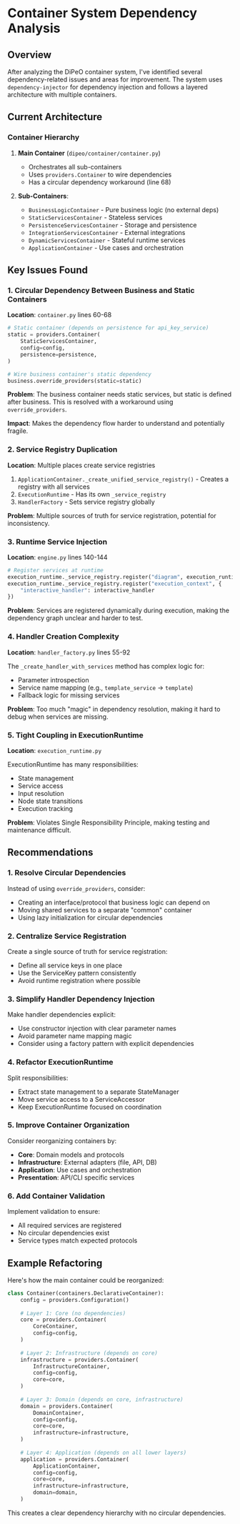 # Container System Dependency Analysis

## Overview

After analyzing the DiPeO container system, I've identified several dependency-related issues and areas for improvement. The system uses `dependency-injector` for dependency injection and follows a layered architecture with multiple containers.

## Current Architecture

### Container Hierarchy

1. **Main Container** (`dipeo/container/container.py`)
   - Orchestrates all sub-containers
   - Uses `providers.Container` to wire dependencies
   - Has a circular dependency workaround (line 68)

2. **Sub-Containers**:
   - `BusinessLogicContainer` - Pure business logic (no external deps)
   - `StaticServicesContainer` - Stateless services
   - `PersistenceServicesContainer` - Storage and persistence
   - `IntegrationServicesContainer` - External integrations
   - `DynamicServicesContainer` - Stateful runtime services
   - `ApplicationContainer` - Use cases and orchestration

## Key Issues Found

### 1. Circular Dependency Between Business and Static Containers

**Location**: `container.py` lines 60-68

```python
# Static container (depends on persistence for api_key_service)
static = providers.Container(
    StaticServicesContainer,
    config=config,
    persistence=persistence,
)

# Wire business container's static dependency
business.override_providers(static=static)
```

**Problem**: The business container needs static services, but static is defined after business. This is resolved with a workaround using `override_providers`.

**Impact**: Makes the dependency flow harder to understand and potentially fragile.

### 2. Service Registry Duplication

**Location**: Multiple places create service registries

1. `ApplicationContainer._create_unified_service_registry()` - Creates a registry with all services
2. `ExecutionRuntime` - Has its own `_service_registry`
3. `HandlerFactory` - Sets service registry globally

**Problem**: Multiple sources of truth for service registration, potential for inconsistency.

### 3. Runtime Service Injection

**Location**: `engine.py` lines 140-144

```python
# Register services at runtime
execution_runtime._service_registry.register("diagram", execution_runtime.diagram)
execution_runtime._service_registry.register("execution_context", {
    "interactive_handler": interactive_handler
})
```

**Problem**: Services are registered dynamically during execution, making the dependency graph unclear and harder to test.

### 4. Handler Creation Complexity

**Location**: `handler_factory.py` lines 55-92

The `_create_handler_with_services` method has complex logic for:
- Parameter introspection
- Service name mapping (e.g., `template_service` -> `template`)
- Fallback logic for missing services

**Problem**: Too much "magic" in dependency resolution, making it hard to debug when services are missing.

### 5. Tight Coupling in ExecutionRuntime

**Location**: `execution_runtime.py`

ExecutionRuntime has many responsibilities:
- State management
- Service access
- Input resolution
- Node state transitions
- Execution tracking

**Problem**: Violates Single Responsibility Principle, making testing and maintenance difficult.

## Recommendations

### 1. Resolve Circular Dependencies

Instead of using `override_providers`, consider:
- Creating an interface/protocol that business logic can depend on
- Moving shared services to a separate "common" container
- Using lazy initialization for circular dependencies

### 2. Centralize Service Registration

Create a single source of truth for service registration:
- Define all service keys in one place
- Use the ServiceKey pattern consistently
- Avoid runtime registration where possible

### 3. Simplify Handler Dependency Injection

Make handler dependencies explicit:
- Use constructor injection with clear parameter names
- Avoid parameter name mapping magic
- Consider using a factory pattern with explicit dependencies

### 4. Refactor ExecutionRuntime

Split responsibilities:
- Extract state management to a separate StateManager
- Move service access to a ServiceAccessor
- Keep ExecutionRuntime focused on coordination

### 5. Improve Container Organization

Consider reorganizing containers by:
- **Core**: Domain models and protocols
- **Infrastructure**: External adapters (file, API, DB)
- **Application**: Use cases and orchestration
- **Presentation**: API/CLI specific services

### 6. Add Container Validation

Implement validation to ensure:
- All required services are registered
- No circular dependencies exist
- Service types match expected protocols

## Example Refactoring

Here's how the main container could be reorganized:

```python
class Container(containers.DeclarativeContainer):
    config = providers.Configuration()
    
    # Layer 1: Core (no dependencies)
    core = providers.Container(
        CoreContainer,
        config=config,
    )
    
    # Layer 2: Infrastructure (depends on core)
    infrastructure = providers.Container(
        InfrastructureContainer,
        config=config,
        core=core,
    )
    
    # Layer 3: Domain (depends on core, infrastructure)
    domain = providers.Container(
        DomainContainer,
        config=config,
        core=core,
        infrastructure=infrastructure,
    )
    
    # Layer 4: Application (depends on all lower layers)
    application = providers.Container(
        ApplicationContainer,
        config=config,
        core=core,
        infrastructure=infrastructure,
        domain=domain,
    )
```

This creates a clear dependency hierarchy with no circular dependencies.